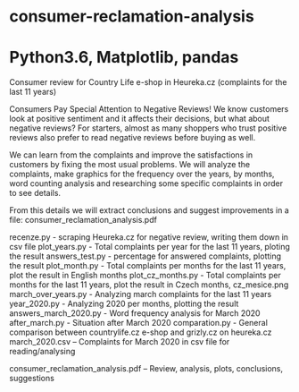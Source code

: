 # consumer-reclamation-analysis
# Python3.6, Matplotlib, pandas

Consumer review for Country Life e-shop in Heureka.cz (complaints for the last 11 years)

Consumers Pay Special Attention to Negative Reviews!
We know customers look at positive sentiment and it affects their decisions, but what about negative reviews? For starters, almost as many shoppers who trust positive reviews also prefer to read negative reviews before buying as well.

We can learn from the complaints and improve the satisfactions in customers by fixing the most usual problems.
We will analyze the complaints, make graphics for the frequency over the years, by months, word counting analysis and researching some specific complaints in order to see details.

From this details we will extract conclusions and suggest improvements in a file: consumer_reclamation_analysis.pdf

recenze.py   - scraping Heureka.cz for negative review, writing them down in csv file
plot_years.py   - Total complaints per year for the last 11 years,  ploting the result
answers_test.py  - percentage for answered complaints, plotting the result
plot_month.py       - Total complaints per months for the last 11 years, plot the result in English months
plot_cz_months.py     - Total complaints per months for the last 11 years, plot the result in Czech  months, cz_mesice.png
march_over_years.py   - Analyzing march complaints for the last 11 years
year_2020.py  - Analyzing 2020 per months, plotting the result
answers_march_2020.py   - Word frequency analysis for March 2020
after_march.py  - Situation after March 2020
comparation.py   - General comparison between countrylife.cz e-shop and grizly.cz on heureka.cz
march_2020.csv – Complaints for March 2020 in csv file for reading/analysing 

consumer_reclamation_analysis.pdf – Review, analysis, plots, conclusions, suggestions
